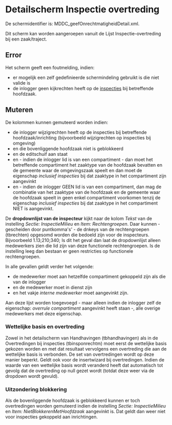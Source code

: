 # Detailscherm Inspectie overtreding

De schermidentifier is: MDDC_geefOnrechtmatigheidDetail.xml.

Dit scherm kan worden aangeroepen vanuit de Lijst Inspectie-overtreding bij een zaak/traject.

## Error

Het scherm geeft een foutmelding, indien:

- er mogelijk een zelf gedefinieerde schermindeling gebruikt is die niet valide is
- de inlogger geen kijkrechten heeft op de [inspecties](inspecties/lijst_inspectiebezoeken.md) bij betreffende hoofdzaak.

## Muteren

De kolommen kunnen gemuteerd worden indien:

- de inlogger wijzigrechten heeft op de inspecties bij betreffende hoofdzaak/inrichting (bijvoorbeeld wijzigrechten op inspecties bij omgeving)
- en die bovenliggende hoofdzaak niet is geblokkeerd
- en de editschuif aan staat
- en - indien de inlogger lid is van een compartiment - dan moet het betreffende compartiment het zaaktype van de hoofdzaak bevatten en de gemeente waar de omgevingszaak speelt en dan moet de eigenschap _inclusief inspecties_ bij dat zaaktype in het compartiment zijn aangevinkt
- en - indien de inlogger GEEN lid is van een compartiment, dan mag de combinatie van het zaaktype van de hoofdzaak en de gemeente waar de hoofdzaak speelt in geen enkel compartiment voorkomen tenzij de eigenschap _inclusief inspecties_ bij dat zaaktype in het compartiment NIET is aangevinkt.

De **dropdownlijst van de inspecteur** kijkt naar de kolom _Tekst_ van de instelling _Sectie: InspectieMilieu_ en _Item: Rechtengroepen_. Daar kunnen - gescheiden door puntkomma's' - de dnkeys van de rechtengroepen (tbrechten) opgesomd worden die bedoeld zijn voor de inspecteurs. Bijvoorbeeld 1.13;210;340;
Is dit het geval dan laat de dropdownlijst alleen medewerkers zien die lid zijn van deze functionele rechtengroepen. Is de instelling leeg dan bestaan er geen restricties op functionele rechtengroepen.

In alle gevallen geldt verder het volgende:

- de medewerker moet aan hetzelfde compartiment gekoppeld zijn als die van de inlogger
- en de medewerker moet in dienst zijn
- en het vakje _interne medewerker_ moet aangevinkt zijn.

Aan deze lijst worden toegevoegd - maar alleen indien de inlogger zelf de eigenschap: _overrule compartiment_ aangevinkt heeft staan -, alle overige medewerkers met deze eigenschap.

### Wettelijke basis en overtreding

Zowel in het detailscherm van Handhavingen (tbhandhavingen) als in de Overtredingen bij inspecties (tbinsponrechtm) moet eerst de wettelijke basis gekozen worden en met dat resultaat vervolgens een overtreding die aan de wettelijke basis is verbonden. De set van overtredingen wordt op deze manier beperkt. Geldt ook voor de insertwizard bij overtredingen. Indien de waarde van een wettelijke basis wordt veranderd heeft dat automatisch tot gevolg dat de overtreding op null gezet wordt (totdat deze weer via de dropdown wordt gevuld).

### Uitzondering blokkering

Als de bovenliggende hoofdzaak is geblokkeerd kunnen er toch overtredingen worden gemuteerd indien de instelling _Sectie: InspectieMilieu_ en _Item: NietBlokkerenMetHoofdzaak_ aangevinkt is. Dat geldt dan weer niet voor inspecties gekoppeld aan inrichtingen.
